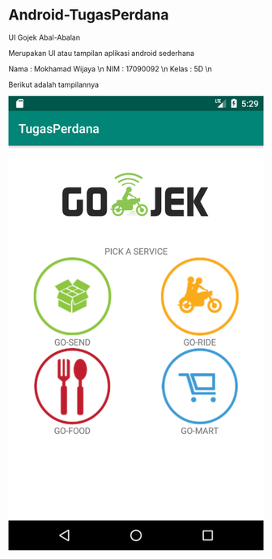 # Android-TugasPerdana
UI Gojek Abal-Abalan

Merupakan UI atau tampilan aplikasi android sederhana

Nama     :  Mokhamad Wijaya \n
NIM      :  17090092 \n
Kelas    :  5D \n

Berikut adalah tampilannya

![Tampilan](https://github.com/Oskop/Android-TugasPerdana/blob/master/Screenshot_1569148141.png)
